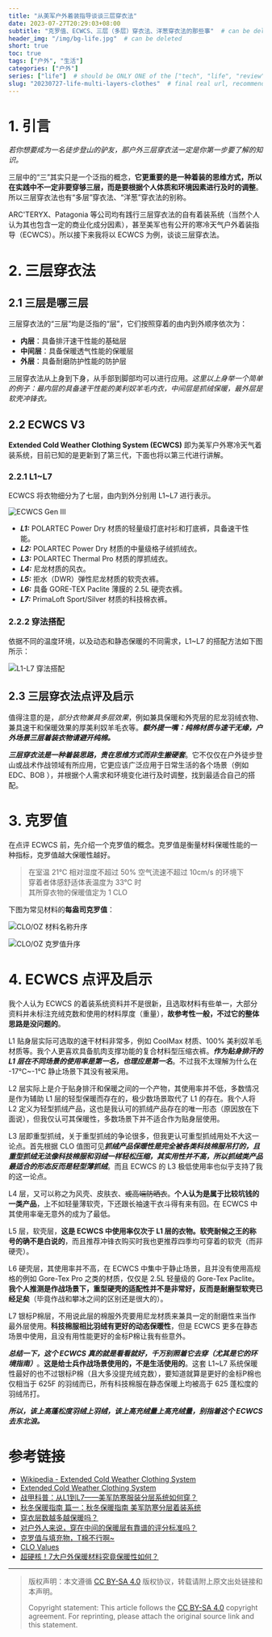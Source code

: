 ```yaml
---
title: "从美军户外着装指导谈谈三层穿衣法"
date: 2023-07-27T20:29:03+08:00
subtitle: "克罗值、ECWCS、三层（多层）穿衣法、洋葱穿衣法的那些事"  # can be deleted
header_img: "/img/bg-life.jpg"  # can be deleted
short: true
toc: true
tags: ["户外", "生活"]
categories: ["户外"]
series: ["life"]  # should be ONLY ONE of the ["tech", "life", "review"]
slug: "20230727-life-multi-layers-clothes"  # final real url, recommend: start by date, follow lower case words with hyphen splitter. E.g., `20230316-text-title`
---
```


# 1. 引言

*若你想要成为一名徒步登山的驴友，那户外三层穿衣法一定是你第一步要了解的知识。*

三层中的“三”其实只是一个泛指的概念，**它更重要的是一种着装的思维方式，所以在实践中不一定非要穿够三层，而是要根据个人体质和环境因素进行及时的调整**。所以三层穿衣法也有“多层”穿衣法、“洋葱”穿衣法的别称。

ARC\'TERYX、Patagonia 等公司均有践行三层穿衣法的自有着装系统（当然个人认为其也包含一定的商业化成分因素），甚至美军也有公开的寒冷天气户外着装指导（ECWCS）。所以接下来我将以 ECWCS 为例，谈谈三层穿衣法。

# 2. 三层穿衣法

## 2.1 三层是哪三层

三层穿衣法的“三层”均是泛指的“层”，它们按照穿着的由内到外顺序依次为：
* **内层**：具备排汗速干性能的基础层
* **中间层**：具备保暖透气性能的保暖层
* **外层**：具备耐磨防护性能的防护层

三层穿衣法从上身到下身，从手部到脚部均可以进行应用。*这里以上身举一个简单的例子：最内层的具备速干性能的美利奴羊毛内衣，中间层是抓绒保暖，最外层是软壳冲锋衣。*

## 2.2 ECWCS V3

**Extended Cold Weather Clothing System (ECWCS)** 即为美军户外寒冷天气着装系统，目前已知的是更新到了第三代，下面也将以第三代进行讲解。

### 2.2.1 L1~L7

ECWCS 将衣物细分为了七层，由内到外分别用 L1~L7 进行表示。

![ECWCS Gen III](/img/posts/20230727-ecwcsg3.jpg "ECWCS Gen III")

* ***L1:*** POLARTEC Power Dry 材质的轻量级打底衬衫和打底裤，具备速干性能。
* ***L2:*** POLARTEC Power Dry 材质的中量级格子绒抓绒衣。
* ***L3:*** POLARTEC Thermal Pro 材质的厚抓绒衣。
* ***L4:*** 尼龙材质的风衣。
* ***L5:*** 拒水（DWR）弹性尼龙材质的软壳衣裤。
* ***L6:*** 具备 GORE-TEX Paclite 薄膜的 2.5L 硬壳衣裤。
* ***L7:*** PrimaLoft Sport/Silver 材质的科技棉衣裤。

### 2.2.2 穿法搭配

依据不同的温度环境，以及动态和静态保暖的不同需求，L1~L7 的搭配方法如下图所示：

![L1-L7 穿法搭配](/img/posts/20230727-v3.png "L1-L7 穿法搭配")

## 2.3 三层穿衣法点评及启示

值得注意的是，*部分衣物兼具多层效果*，例如兼具保暖和外壳层的尼龙羽绒衣物、兼具速干和保暖效果的厚美利奴羊毛衣等。***额外提一嘴：纯棉材质与速干无缘，户外场景三层着装衣物请避开纯棉。***

***三层穿衣法是一种着装思路，贵在思维方式而非生搬硬套***。它不仅仅在户外徒步登山或战术作战领域有所应用，它更应该广泛应用于日常生活的各个场景（例如 EDC、BOB ），并根据个人需求和环境变化进行及时调整，找到最适合自己的搭配。

# 3. 克罗值

在点评 ECWCS 前，先介绍一个克罗值的概念。克罗值是衡量材料保暖性能的一种指标，克罗值越大保暖性越好。

> 在室温 21℃ 相对湿度不超过 50% 空气流速不超过 10cm/s 的环境下\
> 穿着者体感舒适体表温度为 33℃ 时\
> 其所穿衣物的保暖值定为 1 CLO

下图为常见材料的**每盎司克罗值**：

![CLO/OZ 材料名称升序](/img/posts/20230727-name.png "CLO/OZ 材料名称升序")

![CLO/OZ 克罗值升序](/img/posts/20230727-value.png "CLO/OZ 克罗值升序")

# 4. ECWCS 点评及启示

我个人认为 ECWCS 的着装系统资料并不是很新，且选取材料有些单一，大部分资料并未标注充绒克数和使用的材料厚度（重量），**故参考性一般，不过它的整体思路是没问题的**。

L1 贴身层实际可选取的速干材料非常多，例如 CoolMax 材质、100% 美利奴羊毛材质等。我个人更喜欢具备肌肉支撑功能的复合材料型压缩衣裤。***作为贴身排汗的 L1 层在不同场景的使用率是第一名，也理应是第一名***。不过我不太理解为什么在 -17℃~-1℃ 静止场景下其没有被采用。

L2 层实际上是介于贴身排汗和保暖之间的一个产物，其使用率并不低，多数情况是作为辅助 L1 层的轻型保暖而存在的，极少数场景取代了 L1 的存在。我个人将 L2 定义为轻型抓绒产品，这也是我认可的抓绒产品存在的唯一形态（原因放在下面说），但我仅认可其保暖性，多数场景下并不适合作为贴身层使用。

L3 层即重型抓绒，关于重型抓绒的争论很多，但我更认可重型抓绒用处不大这一论点。首先根据 CLO 值图可见***抓绒产品保暖性是完全被各类科技棉服吊打的，且重型抓绒无法像科技棉服和羽绒一样轻松压缩，其实用性并不高，所以抓绒类产品最适合的形态反而是轻型薄抓绒***。而且 ECWCS 的 L3 极低使用率也似乎支持了我的这一论点。

L4 层，又可以称之为风壳、皮肤衣、~~或高端防晒衣~~。**个人认为是属于比较坑钱的一类产品**，上不如轻量薄软壳，下还跟长袖速干衣斗得有来有回。在 ECWCS 中其使用率毫无意外的成为了最低。

L5 层，软壳层，**这是 ECWCS 中使用率仅次于 L1 层的衣物。软壳耐候之王的称号的确不是白说的**，而且推荐冲锋衣购买时我也更推荐四季均可穿着的软壳（而非硬壳）。

L6 硬壳层，其使用率并不高，在 ECWCS 中集中于静止场景，且并没有使用高规格的例如 Gore-Tex Pro 之类的材质，仅仅是 2.5L 轻量级的 Gore-Tex Paclite。**我个人推测是作战场景下，重型硬壳的适配性并不是非常好，反而是耐磨型软壳已经足矣**（毕竟作战和攀冰之间的区别还是很大的）。

L7 银标P棉层，不用说此层的棉服外壳要用尼龙材质来兼具一定的耐磨性来当作最外层使用。**科技棉服相比羽绒有更好的动态保暖性**，但是 ECWCS 更多在静态场景中使用，且没有用性能更好的金标P棉让我有些意外。

***总结一下，这个 ECWCS 真的就是看看就好，千万别照着它去穿（尤其是它的环境指南）***。**这是给士兵作战场景使用的，不是生活使用的**。这套 L1~L7 系统保暖性最好的也不过银标P棉（且大多没提充绒克数），要知道就算是更好的金标P棉也仅相当于 625F 的羽绒而已，所有科技棉服在静态保暖上均被高于 625 蓬松度的羽绒吊打。

***所以，该上高蓬松度羽绒上羽绒，该上高充绒量上高充绒量，别指着这个 ECWCS 去东北浪。***

# 参考链接

* [Wikipedia - Extended Cold Weather Clothing System](https://en.wikipedia.org/wiki/Extended_Cold_Weather_Clothing_System)
* [Extended Cold Weather Clothing System](https://tacticalgear.com/experts/extended-cold-weather-clothing-system)
* [战甲科普：从L1到L7——美军防寒服装分层系统如何穿？](https://kknews.cc/fashion/9v5eqxq.html)
* [秋冬保暖指南 篇一：秋冬保暖指南 美军防寒分层着装系统](https://post.smzdm.com/p/ar0npqlw/)
* [穿衣层数越多越保暖吗？](https://www.zhihu.com/question/20589780/answer/19743346)
* [对户外人来说，穿在中间的保暖层有靠谱的评分标准吗？](https://zhuanlan.zhihu.com/p/93559914)
* [克罗值与填充物，T棉不行啊~](https://www.douban.com/note/824813149/?_i=0378683D7bDvs_,0460828D7bDvs_)
* [CLO Values](https://docs.google.com/spreadsheets/d/1Hj8m9YZ5u8qK8duz1Ox6epnESxsOQuvplooAbV7UXPs/htmlview)
* [超硬核！7大户外保暖材料究竟保暖性如何？](https://www.xiaohongshu.com/explore/6336cdd8000000001c012322)

---

> 版权声明：本文遵循 [CC BY-SA 4.0](https://creativecommons.org/licenses/by-sa/4.0/deed.zh) 版权协议，转载请附上原文出处链接和本声明。
>
> Copyright statement: This article follows the [CC BY-SA 4.0](https://creativecommons.org/licenses/by-sa/4.0/deed.en) copyright agreement. For reprinting, please attach the original source link and this statement.
